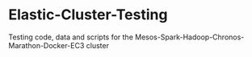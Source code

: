 # Elastic-Cluster-Testing
Testing code, data and scripts for the Mesos-Spark-Hadoop-Chronos-Marathon-Docker-EC3 cluster
